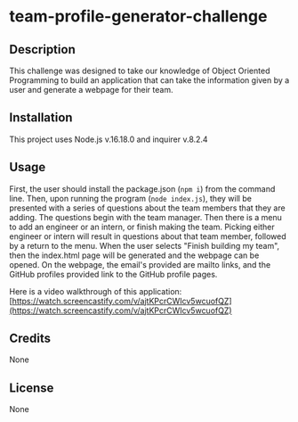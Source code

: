 # team-profile-generator-challenge

## Description

This challenge was designed to take our knowledge of Object Oriented Programming to build an application that can take the information given by a user and generate a webpage for their team.

## Installation

This project uses Node.js v.16.18.0 and inquirer v.8.2.4

## Usage

First, the user should install the package.json (`npm i`) from the command line. Then, upon running the program (`node index.js`), they will be presented with a series of questions about the team members that they are adding. The questions begin with the team manager. Then there is a menu to add an engineer or an intern, or finish making the team. Picking either engineer or intern will result in questions about that team member, followed by a return to the menu. When the user selects "Finish building my team", then the index.html page will be generated and the webpage can be opened. On the webpage, the email's provided are mailto links, and the GitHub profiles provided link to the GitHub profile pages.

Here is a video walkthrough of this application: [https://watch.screencastify.com/v/ajtKPcrCWIcv5wcuofQZ](https://watch.screencastify.com/v/ajtKPcrCWIcv5wcuofQZ)

## Credits

None

## License

None
